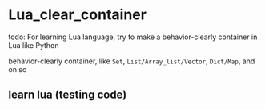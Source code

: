 # Lua_clear_container

todo: For learning Lua language, try to make a behavior-clearly container in Lua like Python

behavior-clearly container, like `Set`, `List/Array_list/Vector`, `Dict/Map`, and on so

## learn lua (testing code)
